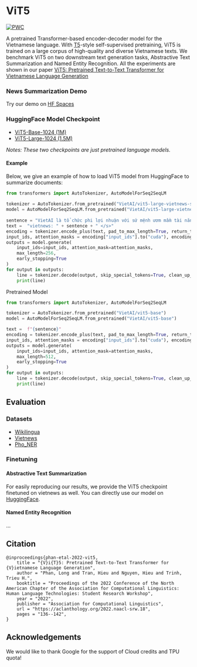 # ViT5
[![PWC](https://img.shields.io/endpoint.svg?url=https://paperswithcode.com/badge/vit5-pretrained-text-to-text-transformer-for/abstractive-text-summarization-on-vietnews)](https://paperswithcode.com/sota/abstractive-text-summarization-on-vietnews?p=vit5-pretrained-text-to-text-transformer-for)


A pretrained Transformer-based encoder-decoder model for the Vietnamese language. With [T5](https://github.com/google-research/text-to-text-transfer-transformer)-style self-supervised pretraining, ViT5 is trained on a large corpus of high-quality and diverse Vietnamese texts. We benchmark ViT5 on two downstream text generation tasks, Abstractive Text Summarization and Named Entity Recognition. All the experiments are shown in our paper [ViT5: Pretrained Text-to-Text Transformer for Vietnamese Language Generation](https://arxiv.org/abs/2205.06457)

### News Summarization Demo
Try our demo on [HF Spaces](https://huggingface.co/spaces/VietAI/ViNewsSum)

### HuggingFace Model Checkpoint
- [ViT5-Base-1024 (1M)](https://huggingface.co/VietAI/vit5-base)
- [ViT5-Large-1024 (1.5M)](https://huggingface.co/VietAI/vit5-large)

_Notes: These two checkpoints are just pretrained language models._

#### Example
Below, we give an example of how to load ViT5 model from HuggingFace to summarize documents:

```python
from transformers import AutoTokenizer, AutoModelForSeq2SeqLM
​
tokenizer = AutoTokenizer.from_pretrained("VietAI/vit5-large-vietnews-summarization")  
model = AutoModelForSeq2SeqLM.from_pretrained("VietAI/vit5-large-vietnews-summarization")
​
sentence = "VietAI là tổ chức phi lợi nhuận với sứ mệnh ươm mầm tài năng về trí tuệ nhân tạo và xây dựng một cộng đồng các chuyên gia trong lĩnh vực trí tuệ nhân tạo đẳng cấp quốc tế tại Việt Nam."
text =  "vietnews: " + sentence + " </s>"
encoding = tokenizer.encode_plus(text, pad_to_max_length=True, return_tensors="pt")
input_ids, attention_masks = encoding["input_ids"].to("cuda"), encoding["attention_mask"].to("cuda")
outputs = model.generate(
    input_ids=input_ids, attention_mask=attention_masks,
    max_length=256,
    early_stopping=True
)
for output in outputs:
    line = tokenizer.decode(output, skip_special_tokens=True, clean_up_tokenization_spaces=True)
    print(line)
```

Pretrained Model

```python
from transformers import AutoTokenizer, AutoModelForSeq2SeqLM

tokenizer = AutoTokenizer.from_pretrained("VietAI/vit5-base")  
model = AutoModelForSeq2SeqLM.from_pretrained("VietAI/vit5-base")

text =  f"{sentence}"
encoding = tokenizer.encode_plus(text, pad_to_max_length=True, return_tensors="pt")
input_ids, attention_masks = encoding["input_ids"].to("cuda"), encoding["attention_mask"].to("cuda")
outputs = model.generate(
    input_ids=input_ids, attention_mask=attention_masks,
    max_length=512,
    early_stopping=True
)
for output in outputs:
    line = tokenizer.decode(output, skip_special_tokens=True, clean_up_tokenization_spaces=True)
    print(line)
```

## Evaluation
### Datasets
- [Wikilingua](https://github.com/esdurmus/Wikilingua)
- [Vietnews](https://github.com/ThanhChinhBK/vietnews)
- [Pho_NER](https://github.com/VinAIResearch/PhoNER_COVID19)


### Finetuning
#### Abstractive Text Summarization
For easily reproducing our results, we provide the ViT5 checkpoint finetuned on vietnews as well. You can directly use our model on [HuggingFace](https://huggingface.co/VietAI/vit5-large-vietnews-summarization).

#### Named Entity Recognition
...

## Citation
```
@inproceedings{phan-etal-2022-vit5,
    title = "{V}i{T}5: Pretrained Text-to-Text Transformer for {V}ietnamese Language Generation",
    author = "Phan, Long and Tran, Hieu and Nguyen, Hieu and Trinh, Trieu H.",
    booktitle = "Proceedings of the 2022 Conference of the North American Chapter of the Association for Computational Linguistics: Human Language Technologies: Student Research Workshop",
    year = "2022",
    publisher = "Association for Computational Linguistics",
    url = "https://aclanthology.org/2022.naacl-srw.18",
    pages = "136--142",
}
```

<!-- ACKNOWLEDGEMENTS -->
## Acknowledgements
We would like to thank Google for the support of Cloud credits and TPU quota!
